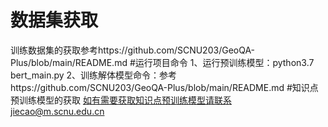 # 数据集获取
训练数据集的获取参考https://github.com/SCNU203/GeoQA-Plus/blob/main/README.md
#运行项目命令
1、运行预训练模型：python3.7 bert_main.py
2、训练解体模型命令：参考https://github.com/SCNU203/GeoQA-Plus/blob/main/README.md
#知识点预训练模型的获取
如有需要获取知识点预训练模型请联系jiecao@m.scnu.edu.cn
